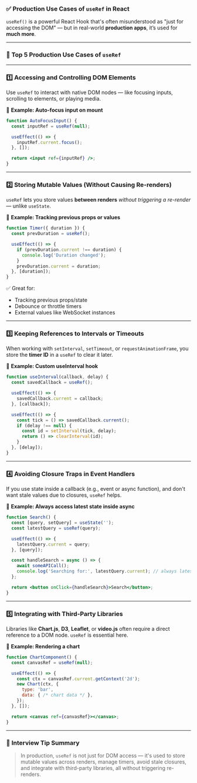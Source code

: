 ### ✅ **Production Use Cases of `useRef` in React**

`useRef()` is a powerful React Hook that's often misunderstood as "just for accessing the DOM" — but in real-world **production apps**, it’s used for **much more**.

---

### 🔧 **Top 5 Production Use Cases of `useRef`**

---

### 1️⃣ **Accessing and Controlling DOM Elements**

Use `useRef` to interact with native DOM nodes — like focusing inputs, scrolling to elements, or playing media.

📌 **Example: Auto-focus input on mount**

```jsx
function AutoFocusInput() {
  const inputRef = useRef(null);

  useEffect(() => {
    inputRef.current.focus();
  }, []);

  return <input ref={inputRef} />;
}
```

---

### 2️⃣ **Storing Mutable Values (Without Causing Re-renders)**

`useRef` lets you store values **between renders** *without triggering a re-render* — unlike `useState`.

📌 **Example: Tracking previous props or values**

```jsx
function Timer({ duration }) {
  const prevDuration = useRef();

  useEffect(() => {
    if (prevDuration.current !== duration) {
      console.log('Duration changed');
    }
    prevDuration.current = duration;
  }, [duration]);
}
```

✅ Great for:

* Tracking previous props/state
* Debounce or throttle timers
* External values like WebSocket instances

---

### 3️⃣ **Keeping References to Intervals or Timeouts**

When working with `setInterval`, `setTimeout`, or `requestAnimationFrame`, you store the **timer ID** in a `useRef` to clear it later.

📌 **Example: Custom useInterval hook**

```jsx
function useInterval(callback, delay) {
  const savedCallback = useRef();

  useEffect(() => {
    savedCallback.current = callback;
  }, [callback]);

  useEffect(() => {
    const tick = () => savedCallback.current();
    if (delay !== null) {
      const id = setInterval(tick, delay);
      return () => clearInterval(id);
    }
  }, [delay]);
}
```

---

### 4️⃣ **Avoiding Closure Traps in Event Handlers**

If you use state inside a callback (e.g., event or async function), and don't want stale values due to closures, `useRef` helps.

📌 **Example: Always access latest state inside async**

```jsx
function Search() {
  const [query, setQuery] = useState('');
  const latestQuery = useRef(query);

  useEffect(() => {
    latestQuery.current = query;
  }, [query]);

  const handleSearch = async () => {
    await someAPICall();
    console.log('Searching for:', latestQuery.current); // always latest value
  };

  return <button onClick={handleSearch}>Search</button>;
}
```

---

### 5️⃣ **Integrating with Third-Party Libraries**

Libraries like **Chart.js**, **D3**, **Leaflet**, or **video.js** often require a direct reference to a DOM node. `useRef` is essential here.

📌 **Example: Rendering a chart**

```jsx
function ChartComponent() {
  const canvasRef = useRef(null);

  useEffect(() => {
    const ctx = canvasRef.current.getContext('2d');
    new Chart(ctx, {
      type: 'bar',
      data: { /* chart data */ },
    });
  }, []);

  return <canvas ref={canvasRef}></canvas>;
}
```

---

### 🧪 **Interview Tip Summary**

> In production, `useRef` is not just for DOM access — it's used to store mutable values across renders, manage timers, avoid stale closures, and integrate with third-party libraries, all without triggering re-renders.